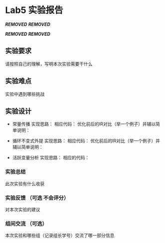# Lab5 实验报告

***REMOVED*** ***REMOVED***

***REMOVED*** ***REMOVED***

## 实验要求

请按照自己的理解，写明本次实验需要干什么

## 实验难点

实验中遇到哪些挑战

## 实验设计

* 常量传播
    实现思路：
    相应代码：
    优化前后的IR对比（举一个例子）并辅以简单说明：
    


* 循环不变式外提
    实现思路：
    相应代码：
    优化前后的IR对比（举一个例子）并辅以简单说明：
    
* 活跃变量分析
    实现思路：
    相应的代码：

### 实验总结

此次实验有什么收获

### 实验反馈 （可选 不会评分）

对本次实验的建议

### 组间交流 （可选）

本次实验和哪些组（记录组长学号）交流了哪一部分信息
